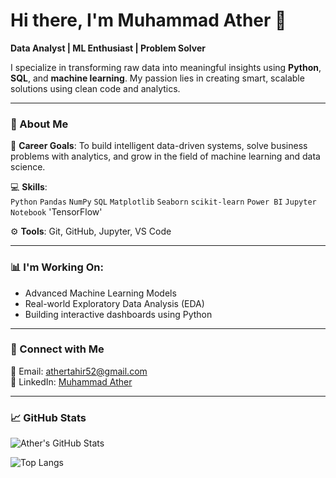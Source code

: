 # Hi there, I'm Muhammad Ather 👋

**Data Analyst | ML Enthusiast | Problem Solver**

I specialize in transforming raw data into meaningful insights using **Python**, **SQL**, and **machine learning**. My passion lies in creating smart, scalable solutions using clean code and analytics.

---

### 📌 About Me

🎯 **Career Goals**: To build intelligent data-driven systems, solve business problems with analytics, and grow in the field of machine learning and data science.

💻 **Skills**:  
`Python` `Pandas` `NumPy` `SQL` `Matplotlib` `Seaborn` `scikit-learn` `Power BI` `Jupyter Notebook` 'TensorFlow' 

⚙️ **Tools**: Git, GitHub, Jupyter, VS Code

---

### 📊 I'm Working On:
- Advanced Machine Learning Models  
- Real-world Exploratory Data Analysis (EDA)  
- Building interactive dashboards using Python

---

### 🤝 Connect with Me

📧 Email: athertahir52@gmail.com  
🔗 LinkedIn: [Muhammad Ather](https://www.linkedin.com/in/muhammad-ather-1a662327)

---

### 📈 GitHub Stats

![Ather's GitHub Stats](https://github-readme-stats.vercel.app/api?username=Muhammad-Ather&show_icons=true&theme=radical)

![Top Langs](https://github-readme-stats.vercel.app/api/top-langs/?username=Muhammad-Ather&layout=compact&theme=radical)
